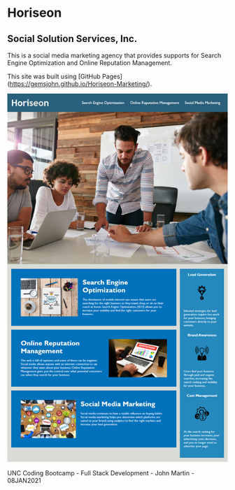 # Horiseon
## Social Solution Services, Inc.
This is a social media marketing agency that provides supports for Search Engine Optimization and Online Reputation Management.

This site was built using [GitHub Pages] (https://gemsjohn.github.io/Horiseon-Marketing/).

![Horiseon Marketing Website Link](https://github.com/gemsjohn/Horiseon-Marketing/blob/main/assets/images/mockup.png?raw=true)

UNC Coding Bootcamp - Full Stack Development - John Martin - 08JAN2021
